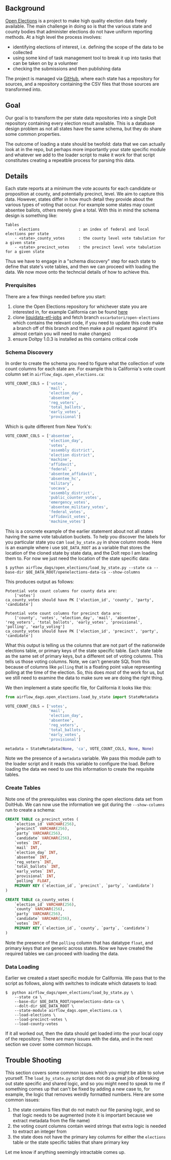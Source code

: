 ## Background
[Open Elections](http://openelections.net/) is a project to make high quality election data freely available. The main challenge in doing so is that the various state and county bodies that administer elections do not have uniform reporting methods. At a high level the process involves:
- identifying elections of interest, i.e. defining the scope of the data to be collected
- using some kind of task management tool to break it up into tasks that can be taken on by a volunteer
- checking the submissions and then publishing data

The project is managed via [GitHub](https://github.com/openelections/), where each state has a repository for sources, and a repository containing the CSV files that those sources are transformed into.

## Goal
Our goal is to transform the per state data repositories into a single Dolt repository containing every election result available. This is a database design problem as not all states have the same schema, but they do share some common properties. 

The outcome of loading a state should be twofold: data that we can actually look at in the repo, but perhaps more importantly your state specific module and whatever we add to the loader script to make it work for that script constitutes creating a repeatble process for parsing this data.

## Details
Each state reports at a minimum the vote acounts for each candidate or proposition at county, and potentially precinct, level. We aim to capture this data. However, states differ in how much detail they provide about the various types of voting that occur. For example some states may count absentee ballots, others merely give a total. With this in mind the schema design is something like:
```
Tables
    - elections                 : an index of federal and local elections per state
    - <state>_county_votes      : the county level vote tabulation for a given state
    - <state>_precinct_votes    : the precinct level vote tabulation for a given state
```
Thus we have to engage in a "schema discovery" step for each state to define that state's vote tables, and then we can proceed with loading the data. We now move onto the techncial details of how to achieve this.

### Prerquisites
There are a few things needed before you start:
1. clone the Open Elections repository for whichever state you are interested in, for example California can be found [here](https://github.com/openelections/openelections-data-ca)
2. clone [liquidata-etl-jobs](https://github.com/liquidata-inc/liquidata-etl-jobs) and fetch branch `oscarbatori/open-elections` which contains the relevant code, if you need to update this code make a branch off of this branch and then make a pull request against (it's almost certain you will need to make changes)
3. ensure Doltpy 1.0.3 is installed as this contains critical code

### Schema Discovery
In order to create the schema you need to figure what the collection of vote count columns for each state are. For example this is California's vote count column set in `airflow_dags.open_elections.ca`: 
```python
VOTE_COUNT_COLS = ['votes',
                   'mail',
                   'election_day',
                   'absentee',
                   'reg_voters',
                   'total_ballots',
                   'early_votes',
                   'provisional']
```

Which is quite different from New York's:
```python
VOTE_COUNT_COLS = ['absentee',
                   'election_day',
                   'votes',
                   'assembly district',
                   'election district',
                   'machine',
                   'affidavit',
                   'federal',
                   'absentee_affidavit',
                   'absentee_hc',
                   'military',
                   'uocava',
                   'assembly_district',
                   'public_counter_votes',
                   'emergency_votes',
                   'absentee_military_votes',
                   'federal_votes',
                   'affidavit_votes',
                   'machine_votes']
```

This is a concrete example of the earlier statement about not all states having the same vote tabulation buckets. To help you discover the labels for you particular state you can `load_by_state.py` in show column mode. Here is an example where i use `$OE_DATA_ROOT` as a variable that stores the location of the cloned state by state data, and the Dolt repo I am loading them to. For now we just need the location of the state specific data:
```
$ python airflow_dags/open_elections/load_by_state.py --state ca --base-dir $OE_DATA_ROOT/openelections-data-ca --show-columns
```

This produces output as follows:
```
Potential vote count columns for county data are:
    ['votes']
ca_county_votes should have PK ['election_id', 'county', 'party', 'candidate']

Potential vote count columns for precinct data are:
    ['county', 'votes', 'election_day', 'mail', 'absentee', 'reg_voters', 'total_ballots', 'early_votes', 'provisional', 'polling', 'early_voting']
ca_county_votes should have PK ['election_id', 'precinct', 'party', 'candidate']

```
What this output is telling us the columns that are not part of the nationwide elections table, or primary keys of the state specific table. Each state table as the same set of primary keys, but a different set of voting columns. This tells us those voting columns. Note, we can't generate SQL from this because of columns like `polling` that is a floating point value representing polling at the time of the election. So, this does _most_ of the work for us, but we still need to examine the data to make sure we are doing the right thing.

We then implement a state specific file, for California it looks like this:
```python 
from airflow_dags.open_elections.load_by_state import StateMetadata

VOTE_COUNT_COLS = ['votes',
                   'mail',
                   'election_day',
                   'absentee',
                   'reg_voters',
                   'total_ballots',
                   'early_votes',
                   'provisional']

metadata = StateMetadata(None, 'ca', VOTE_COUNT_COLS, None, None)
```

Note we the presence of a `metadata` variable. We pass this module path to the loader script and it reads this variable to configure the load. Before loading the data we need to use this information to create the requisite tables.

### Create Tables
Note one of the prerequisites was cloning the open elections data set from DoltHub. We can now use the information we got during the `--show-columns` run to create a schema:
```sql
CREATE TABLE ca_precinct_votes (
    `election_id` VARCHAR(256),
    `precinct` VARCHAR(256),
    `party` VARCHAR(256),
    `candidate` VARCHAR(256),
    `votes` INT,
    `mail` INT,
    `election_day` INT,
    `absentee` INT,
    `reg_voters` INT,
    `total_ballots` INT,
    `early_votes` INT,
    `provisional` INT,
    `polling` FLOAT,
    PRIMARY KEY (`election_id`, `precinct`, `party`, `candidate`)
)

CREATE TABLE ca_county_votes (
    `election_id` VARCHAR(256),
    `county` VARCHAR(256),
    `party` VARCHAR(256),
    `candidate` VARCHAR(256),
    `votes` INT,
    PRIMARY KEY (`election_id`, `county`, `party`, `candidate`)
)
```

Note the presence of the `polling` column that has datatype `float`, and primary keys that are generic across states. Now we have created the required tables we can proceed with loading the data.

### Data Loading
Earlier we created a staet specific module for California. We pass that to the script as follows, along with switches to indicate which datasets to load:
```
$  python airflow_dags/open_elections/load_by_state.py \
    --state ca \
    --base-dir $OE_DATA_ROOT/openelections-data-ca \
    --dolt-dir $OE_DATA_ROOT \
    --state-module airflow_dags.open_elections.ca \
    --load-elections \
    --load-precinct-votes \
    --load-county-votes
```

If it all worked out, then the data should get loaded into the your local copy of the repository. There are many issues with the data, and in the next section we cover some common hiccups.

## Trouble Shooting
This section covers some common issues which you might be able to solve yourself. The `load_by_state.py` script does not do a great job of breaking out state specific and shared logic, and so you might need to speak to me if something comes up that can't be fixed by adding a new case to, for example, the logic that removes weirdly formatted numbers. Here are some common issues:
1. the state contains files that do not match our file parsing logic, and so that logic needs to be augmented (note it is important because we extract metadata from the file name)
2. the voting count columns contain weird strings that extra logic is needed to extract an integer from
3. the state does not have the primary key columns for either the `elections` table or the state specific tables that share primary key

Let me know if anything seemingly intractable comes up.
